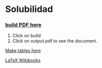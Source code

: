 # Solubilidad

### [build PDF here](https://www.sharelatex.com/github/repos/eskalvarado/Solubilidad)
1. Click on build
2. Click on output.pdf to see the document.

[Make tables here](http://www.tablesgenerator.com/)

[LaTeX Wikibooks](https://en.wikibooks.org/wiki/LaTeX)
